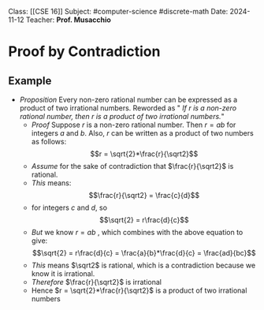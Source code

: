 Class: [[CSE 16]]
Subject: #computer-science  #discrete-math 
Date: 2024-11-12
Teacher: **Prof. Musacchio**

# Proof by Contradiction

## Example
- *Proposition* Every non-zero rational number can be expressed as a product of two irrational numbers. Reworded as " *If r is a non-zero rational number, then r is a product of two irrational numbers.*"
	- *Proof* Suppose $r$ is a non-zero rational number. Then $r = a b$ for integers $a$ and $b$. Also, $r$ can be written as a product of two numbers as follows:
	$$r = \sqrt{2}*\frac{r}{\sqrt2}$$
	-  *Assume* for the sake of contradiction that $\frac{r}{\sqrt2}$ is rational. 
	- *This* means:
	$$\frac{r}{\sqrt2} = \frac{c}{d}$$
	- for integers $c$ and $d$, so
	$$\sqrt{2} = r\frac{d}{c}$$
	- *But* we know $r = a b$ , which combines with the above equation to give:
	$$\sqrt{2} = r\frac{d}{c} = \frac{a}{b}*\frac{d}{c} = \frac{ad}{bc}$$
	- *This* means $\sqrt2$ is rational, which is a contradiction because we know it is irrational.
	- *Therefore* $\frac{r}{\sqrt2}$ is irrational
	- Hence $r = \sqrt{2}*\frac{r}{\sqrt2}$ is a product of two irrational numbers